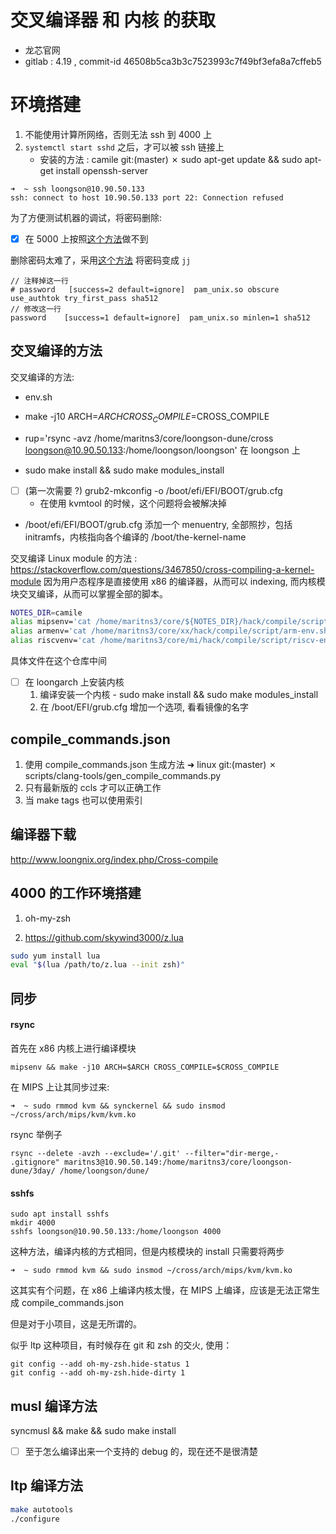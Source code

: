 # 交叉编译器 和 内核 的获取
- 龙芯官网
- gitlab : 4.19 , commit-id 46508b5ca3b3c7523993c7f49bf3efa8a7cffeb5 

# 环境搭建
1. 不能使用计算所网络，否则无法 ssh 到 4000 上
2. `systemctl start sshd` 之后，才可以被 ssh 链接上
   - 安装的方法 : camile git:(master) ✗ sudo apt-get update && sudo apt-get install openssh-server
```
➜  ~ ssh loongson@10.90.50.133
ssh: connect to host 10.90.50.133 port 22: Connection refused
```

为了方便测试机器的调试，将密码删除:
- [x] 在 5000 上按照[这个方法](https://askubuntu.com/questions/281074/can-i-set-my-user-account-to-have-no-password)做不到

删除密码太难了，采用[这个方法](https://askubuntu.com/questions/113682/how-to-change-disable-password-complexity-test-when-changing-password)
将密码变成 `jj`
```
// 注释掉这一行
# password   [success=2 default=ignore]  pam_unix.so obscure use_authtok try_first_pass sha512 
// 修改这一行
password    [success=1 default=ignore]  pam_unix.so minlen=1 sha512
```

## 交叉编译的方法
交叉编译的方法:

- env.sh
- make -j10 ARCH=$ARCH CROSS_COMPILE=$CROSS_COMPILE
- rup='rsync -avz /home/maritns3/core/loongson-dune/cross loongson@10.90.50.133:/home/loongson/loongson' 在 loongson 上

- sudo make install && sudo make modules_install
- [ ]  (第一次需要 ?) grub2-mkconfig -o /boot/efi/EFI/BOOT/grub.cfg
    - 在使用 kvmtool 的时候，这个问题将会被解决掉
- /boot/efi/EFI/BOOT/grub.cfg 添加一个 menuentry, 全部照抄，包括 initramfs，内核指向各个编译的 /boot/the-kernel-name



交叉编译 Linux module 的方法 : https://stackoverflow.com/questions/3467850/cross-compiling-a-kernel-module
因为用户态程序是直接使用 x86 的编译器，从而可以 indexing, 而内核模块交叉编译，从而可以掌握全部的脚本。

```sh
NOTES_DIR=camile
alias mipsenv='cat /home/maritns3/core/${NOTES_DIR}/hack/compile/script/mips-env.sh && source /home/maritns3/core/${NOTES_DIR}/hack/compile/script/mips-env.sh'
alias armenv='cat /home/maritns3/core/xx/hack/compile/script/arm-env.sh && source /home/maritns3/core/xx/hack/compile/script/arm-env.sh'
alias riscvenv='cat /home/maritns3/core/mi/hack/compile/script/riscv-env.sh && source /home/maritns3/core/mi/hack/compile/script/riscv-env.sh'
```
具体文件在这个仓库中间

- [ ] 在 loongarch 上安装内核
  1. 编译安装一个内核 - sudo make install && sudo make modules_install
  2. 在 /boot/EFI/grub.cfg 增加一个选项, 看看镜像的名字

## compile_commands.json
1. 使用 compile_commands.json 生成方法
➜  linux git:(master) ✗ scripts/clang-tools/gen_compile_commands.py
2. 只有最新版的 ccls 才可以正确工作
3. 当 make tags 也可以使用索引

## 编译器下载
http://www.loongnix.org/index.php/Cross-compile

## 4000 的工作环境搭建
1. oh-my-zsh

2. https://github.com/skywind3000/z.lua
```sh
sudo yum install lua
eval "$(lua /path/to/z.lua --init zsh)"
```

## 同步

#### rsync
首先在 x86 内核上进行编译模块
```
mipsenv && make -j10 ARCH=$ARCH CROSS_COMPILE=$CROSS_COMPILE
```

在 MIPS 上让其同步过来:
```
➜  ~ sudo rmmod kvm && synckernel && sudo insmod ~/cross/arch/mips/kvm/kvm.ko
```

rsync 举例子
```
rsync --delete -avzh --exclude='/.git' --filter="dir-merge,- .gitignore" maritns3@10.90.50.149:/home/maritns3/core/loongson-dune/3day/ /home/loongson/dune/
```

#### sshfs
```
sudo apt install sshfs
mkdir 4000
sshfs loongson@10.90.50.133:/home/loongson 4000
```

这种方法，编译内核的方式相同，但是内核模块的 install 只需要将两步

```
➜  ~ sudo rmmod kvm && sudo insmod ~/cross/arch/mips/kvm/kvm.ko
```
这其实有个问题，在 x86 上编译内核太慢，在 MIPS 上编译，应该是无法正常生成 compile_commands.json

但是对于小项目，这是无所谓的。


似乎 ltp 这种项目，有时候存在 git 和 zsh 的交火, 使用：
```
git config --add oh-my-zsh.hide-status 1
git config --add oh-my-zsh.hide-dirty 1
```

## musl 编译方法
syncmusl && make && sudo make install

- [ ] 至于怎么编译出来一个支持的 debug 的，现在还不是很清楚

## ltp 编译方法
```sh
make autotools
./configure
```
